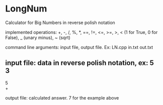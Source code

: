 # LongNum
Calculator for Big Numbers in reverse polish notation  
  
implemented operations: +, -, /, %, *, ==, !=, <=, >=, >, < (1 for True, 0 for False), _ (unary minus), ~ (sqrt)  
  
command line arguments: input file, output file. Ex: LN.cpp in.txt out.txt  
  
input file: data in reverse polish notation, ex:
5  
3  
-  
5  
+  
  
output file: calculated answer. 7 for the example above
